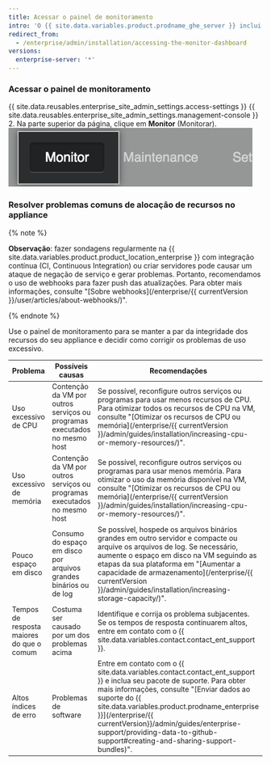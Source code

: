 ```yaml
---
title: Acessar o painel de monitoramento
intro: 'O {{ site.data.variables.product.prodname_ghe_server }} inclui um painel de monitoramento baseado na web que exibe os dados de histórico do seu appliance do {{ site.data.variables.product.prodname_ghe_server }}, como uso de CPU e armazenamento, tempos de resposta de aplicativos e autenticação, e informações gerais sobre a integridade do sistema.'
redirect_from:
  - /enterprise/admin/installation/accessing-the-monitor-dashboard
versions:
  enterprise-server: '*'
---
```


### Acessar o painel de monitoramento

{{ site.data.reusables.enterprise_site_admin_settings.access-settings }}
{{ site.data.reusables.enterprise_site_admin_settings.management-console }}
2. Na parte superior da página, clique em **Monitor** (Monitorar). ![Link para o Painel de monitoramento ](/assets/images/enterprise/management-console/monitor-dash-link.png)

### Resolver problemas comuns de alocação de recursos no appliance

{% note %}

**Observação**: fazer sondagens regularmente na {{ site.data.variables.product.product_location_enterprise }} com integração contínua (CI, Continuous Integration) ou criar servidores pode causar um ataque de negação de serviço e gerar problemas. Portanto, recomendamos o uso de webhooks para fazer push das atualizações. Para obter mais informações, consulte "[Sobre webhooks](/enterprise/{{ currentVersion }}/user/articles/about-webhooks/)".

{% endnote %}

Use o painel de monitoramento para se manter a par da integridade dos recursos do seu appliance e decidir como corrigir os problemas de uso excessivo.

| Problema                                  | Possíveis causas                                                          | Recomendações                                                                                                                                                                                                                                                                                                                                                                   |
| ----------------------------------------- | ------------------------------------------------------------------------- | ------------------------------------------------------------------------------------------------------------------------------------------------------------------------------------------------------------------------------------------------------------------------------------------------------------------------------------------------------------------------------- |
| Uso excessivo de CPU                      | Contenção da VM por outros serviços ou programas executados no mesmo host | Se possível, reconfigure outros serviços ou programas para usar menos recursos de CPU. Para otimizar todos os recursos de CPU na VM, consulte "[Otimizar os recursos de CPU ou memória](/enterprise/{{ currentVersion }}/admin/guides/installation/increasing-cpu-or-memory-resources/)".                                                                                         |
| Uso excessivo de memória                  | Contenção da VM por outros serviços ou programas executados no mesmo host | Se possível, reconfigure outros serviços ou programas para usar menos memória. Para otimizar o uso da memória disponível na VM, consulte "[Otimizar os recursos de CPU ou memória](/enterprise/{{ currentVersion }}/admin/guides/installation/increasing-cpu-or-memory-resources/)".                                                                                              |
| Pouco espaço em disco                     | Consumo do espaço em disco por arquivos grandes binários ou de log        | Se possível, hospede os arquivos binários grandes em outro servidor e compacte ou arquive os arquivos de log. Se necessário, aumente o espaço em disco na VM seguindo as etapas da sua plataforma em "[Aumentar a capacidade de armazenamento](/enterprise/{{ currentVersion }}/admin/guides/installation/increasing-storage-capacity/)".                                         |
| Tempos de resposta maiores do que o comum | Costuma ser causado por um dos problemas acima                            | Identifique e corrija os problema subjacentes. Se os tempos de resposta continuarem altos, entre em contato com o {{ site.data.variables.contact.contact_ent_support }}.                                                                                                                                                                                                      |
| Altos índices de erro                     | Problemas de software                                                     | Entre em contato com o {{ site.data.variables.contact.contact_ent_support }} e inclua seu pacote de suporte. Para obter mais informações, consulte "[Enviar dados ao suporte do {{ site.data.variables.product.prodname_enterprise }}](/enterprise/{{ currentVersion}}/admin/guides/enterprise-support/providing-data-to-github-support#creating-and-sharing-support-bundles)". |
